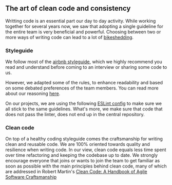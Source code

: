 ## The art of clean code and consistency

Writting code is an essential part our day to day activity. While working together for several years now, we saw that adopting a single guideline for the entire team is very beneficial and powerful. Choosing between two or more ways of writing code can lead to a lot of [bikeshedding](https://en.wiktionary.org/wiki/bikeshedding).

### Styleguide

We follow most of the [airbnb styleguide](https://github.com/airbnb/javascript), which we highly recommend you read and understand before coming to an interview or sharing some code to us.

However, we adapted some of the rules, to enhance readability and based on some debated preferences of the team members. You can read more about our reasoning [here](https://medium.freecodecamp.org/adding-some-air-to-the-airbnb-style-guide-3df40e31c57a).

On our projects, we are using the following [ESLint config](https://github.com/FortechRomania/eslint-config-fortech) to make sure we all stick to the same guidelines. What's more, we make sure that code that does not pass the linter, does not end up in the central repository.

### Clean code

On top of a healthy coding styleguide comes the craftsmanship for writing clean and reusable code. We are 100% oriented towards quality and resilience when writing code. In our view, clean code equals less time spent over time refactoring and keeping the codebase up to date. We strongly encourage everyone that joins or wants to join the team to get familiar as soon as possible with the main principles behind clean code, many of which are addressed in Robert Martin's [Clean Code: A Handbook of Agile Software Craftsmanship](https://www.amazon.com/Clean-Code-Handbook-Software-Craftsmanship/dp/0132350882)
